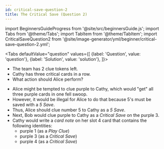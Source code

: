 ```yaml
---
id: critical-save-question-2
title: The Critical Save (Question 2)
---
```


import BeginnersGuideProgress from '@site/src/beginnersGuide.js';
import Tabs from '@theme/Tabs';
import TabItem from '@theme/TabItem';
import CriticalSaveQuestion2 from '@site/image-generator/yml/beginner/critical-save-question-2.yml';

<BeginnersGuideProgress id="critical-save-question-2" />

<!-- lint disable no-undefined-references -->

<Tabs
defaultValue="question"
values={[
{label: 'Question', value: 'question'},
{label: 'Solution', value: 'solution'},
]}>
<TabItem value="question">

- The team has 2 clue tokens left.
- Cathy has three critical cards in a row.
- What action should Alice perform?

</TabItem>
<TabItem value="solution">

- Alice might be tempted to clue purple to Cathy, which would "get" all three purple cards in one fell swoop.
- However, it would be illegal for Alice to do that because 5's must be saved with a _5 Save_.
- Thus, Alice should clue number 5 to Cathy as a _5 Save_.
- Next, Bob would clue purple to Cathy as a _Critical Save_ on the purple 3.
- Cathy would write a _card note_ on her slot 4 card that contains the following identities:
  - purple 1 (as a _Play Clue_)
  - purple 3 (as a _Critical Save_)
  - purple 4 (as a _Critical Save_)

</TabItem>
</Tabs>

<CriticalSaveQuestion2 />
